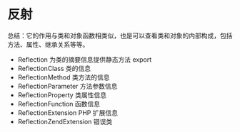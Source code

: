 # 反射

总结：它的作用与类和对象函数相类似，也是可以查看类和对象的内部构成，包括方法、属性、继承关系等等。

- Reflection 为类的摘要信息提供静态方法 export
- ReflectionClass 类的信息
- ReflectionMethod 类方法的信息
- ReflectionParameter 方法参数信息
- ReflectionProperty 类属性信息
- ReflectionFunction 函数信息
- ReflectionExtension PHP 扩展信息
- ReflectionZendExtension 错误类

